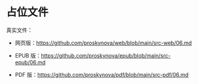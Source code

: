 # 占位文件

真实文件：

- 网页版：<https://github.com/proskynova/web/blob/main/src-web/06.md>

- EPUB 版：<https://github.com/proskynova/epub/blob/main/src-epub/06.md>

- PDF 版：<https://github.com/proskynova/pdf/blob/main/src-pdf/06.md>
